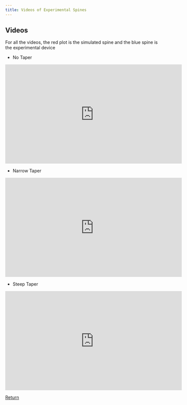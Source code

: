 ```yaml
---
title: Videos of Experimental Spines
---
```


## Videos

For all the videos, the red plot is the simulated spine and the blue spine is the experimental device

* No Taper
<p align="center">
<iframe width="560" height="315" src="https://www.youtube.com/embed/Sddvt4OLvpA" title="YouTube video player" frameborder="0" allow="accelerometer; autoplay; clipboard-write; encrypted-media; gyroscope; picture-in-picture" allowfullscreen></iframe>
</p>

* Narrow Taper
<p align="center">
<iframe width="560" height="315" src="https://www.youtube.com/embed/BAWinUyyKEY" title="YouTube video player" frameborder="0" allow="accelerometer; autoplay; clipboard-write; encrypted-media; gyroscope; picture-in-picture" allowfullscreen></iframe>
</p>

* Steep Taper
<p align="center">
<iframe width="560" height="315" src="https://www.youtube.com/embed/IMNEd5XJlo4" title="YouTube video player" frameborder="0" allow="accelerometer; autoplay; clipboard-write; encrypted-media; gyroscope; picture-in-picture" allowfullscreen></iframe>
</p>

[Return](/index)
